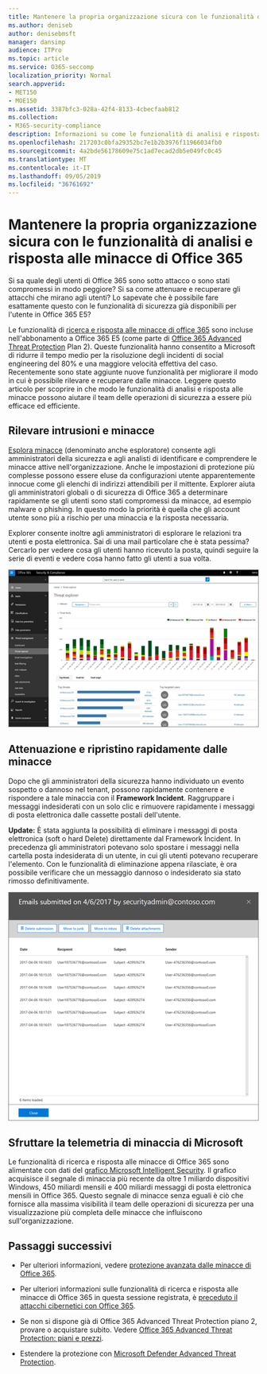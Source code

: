 ```yaml
---
title: Mantenere la propria organizzazione sicura con le funzionalità di analisi e risposta alle minacce di Office 365
ms.author: deniseb
author: denisebmsft
manager: dansimp
audience: ITPro
ms.topic: article
ms.service: O365-seccomp
localization_priority: Normal
search.appverid:
- MET150
- MOE150
ms.assetid: 3387bfc3-028a-42f4-8133-4cbecfaab812
ms.collection:
- M365-security-compliance
description: Informazioni su come le funzionalità di analisi e risposta alle minacce di Office 365 consentono all'organizzazione di rilevare intrusioni e minacce e di attenuare e recuperare rapidamente le minacce.
ms.openlocfilehash: 217203c0bfa29352bc7e1b2b3976f11966034fb0
ms.sourcegitcommit: 4a2bde56178609e75c1ad7ecad2db5e049fc0c45
ms.translationtype: MT
ms.contentlocale: it-IT
ms.lasthandoff: 09/05/2019
ms.locfileid: "36761692"
---
```

# <a name="keep-your-organization-safe-with-office-365-threat-investigation-and-response-capabilities"></a>Mantenere la propria organizzazione sicura con le funzionalità di analisi e risposta alle minacce di Office 365

Si sa quale degli utenti di Office 365 sono sotto attacco o sono stati compromessi in modo peggiore? Si sa come attenuare e recuperare gli attacchi che mirano agli utenti? Lo sapevate che è possibile fare esattamente questo con le funzionalità di sicurezza già disponibili per l'utente in Office 365 E5? 
  
Le funzionalità di [ricerca e risposta alle minacce di office 365](office-365-ti.md) sono incluse nell'abbonamento a Office 365 E5 (come parte di [Office 365 Advanced Threat Protection](office-365-atp.md) Plan 2). Queste funzionalità hanno consentito a Microsoft di ridurre il tempo medio per la risoluzione degli incidenti di social engineering del 80% e una maggiore velocità effettiva del caso. Recentemente sono state aggiunte nuove funzionalità per migliorare il modo in cui è possibile rilevare e recuperare dalle minacce. Leggere questo articolo per scoprire in che modo le funzionalità di analisi e risposta alle minacce possono aiutare il team delle operazioni di sicurezza a essere più efficace ed efficiente.
  
## <a name="detect-intrusions-and-threats"></a>Rilevare intrusioni e minacce

[Esplora minacce](threat-explorer.md) (denominato anche esploratore) consente agli amministratori della sicurezza e agli analisti di identificare e comprendere le minacce attive nell'organizzazione. Anche le impostazioni di protezione più complesse possono essere eluse da configurazioni utente apparentemente innocue come gli elenchi di indirizzi attendibili per il mittente. Explorer aiuta gli amministratori globali o di sicurezza di Office 365 a determinare rapidamente se gli utenti sono stati compromessi da minacce, ad esempio malware o phishing. In questo modo la priorità è quella che gli account utente sono più a rischio per una minaccia e la risposta necessaria. 
  
Explorer consente inoltre agli amministratori di esplorare le relazioni tra utenti e posta elettronica. Sai di una mail particolare che è stata pessima? Cercarlo per vedere cosa gli utenti hanno ricevuto la posta, quindi seguire la serie di eventi e vedere cosa hanno fatto gli utenti a sua volta.

![Schermata di Threat Explorer in Office 365, codice a colori per la famiglia di malware](media/591338dd-252a-437d-b5f2-87aa42e74b0c.png)
  
## <a name="quickly-mitigate-and-recover-from-threats"></a>Attenuazione e ripristino rapidamente dalle minacce

Dopo che gli amministratori della sicurezza hanno individuato un evento sospetto o dannoso nel tenant, possono rapidamente contenere e rispondere a tale minaccia con il **Framework Incident**. Raggruppare i messaggi indesiderati con un solo clic e rimuovere rapidamente i messaggi di posta elettronica dalle cassette postali dell'utente. 
  
 **Update:** È stata aggiunta la possibilità di eliminare i messaggi di posta elettronica (soft o hard Delete) direttamente dal Framework Incident. In precedenza gli amministratori potevano solo spostare i messaggi nella cartella posta indesiderata di un utente, in cui gli utenti potevano recuperare l'elemento. Con le funzionalità di eliminazione appena rilasciate, è ora possibile verificare che un messaggio dannoso o indesiderato sia stato rimosso definitivamente. 
    
![Schermata del messaggio di posta elettronica della lista di correzione degli incidenti](media/9d8452d3-d8d2-4b26-81f9-76396e08dd17.png)
  
## <a name="leverage-the-threat-telemetry-of-microsoft"></a>Sfruttare la telemetria di minaccia di Microsoft

Le funzionalità di ricerca e risposta alle minacce di Office 365 sono alimentate con dati del [grafico Microsoft Intelligent Security](https://go.microsoft.com/fwlink/?linkid=2036223). Il grafico acquisisce il segnale di minaccia più recente da oltre 1 miliardo dispositivi Windows, 450 miliardi mensili e 400 miliardi messaggi di posta elettronica mensili in Office 365. Questo segnale di minacce senza eguali è ciò che fornisce alla massima visibilità il team delle operazioni di sicurezza per una visualizzazione più completa delle minacce che influiscono sull'organizzazione. 
  
## <a name="next-steps"></a>Passaggi successivi

- Per ulteriori informazioni, vedere [protezione avanzata dalle minacce di Office 365](office-365-atp.md).

- Per ulteriori informazioni sulle funzionalità di ricerca e risposta alle minacce di Office 365 in questa sessione registrata, è [preceduto il attacchi cibernetici con Office 365](https://myignite.microsoft.com/videos/53723).

- Se non si dispone già di Office 365 Advanced Threat Protection piano 2, provare o acquistare subito. Vedere [Office 365 Advanced Threat Protection: piani e prezzi](https://products.office.com/exchange/advance-threat-protection#pmg-allup-content).
    
- Estendere la protezione con [Microsoft Defender Advanced Threat Protection](https://docs.microsoft.com/windows/security/threat-protection/microsoft-defender-atp/microsoft-defender-advanced-threat-protection).
